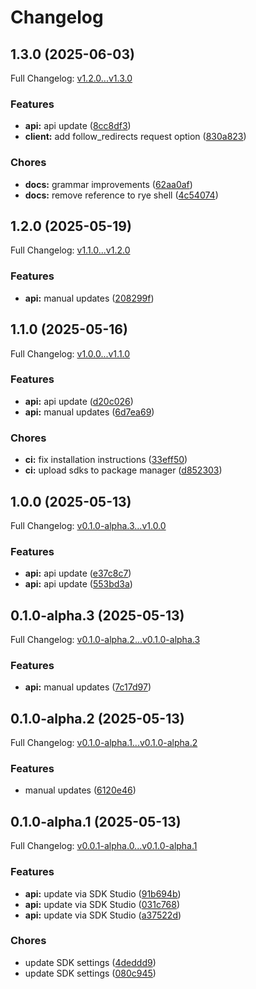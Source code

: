 # Changelog

## 1.3.0 (2025-06-03)

Full Changelog: [v1.2.0...v1.3.0](https://github.com/carbon-aware/scheduler-client-python/compare/v1.2.0...v1.3.0)

### Features

* **api:** api update ([8cc8df3](https://github.com/carbon-aware/scheduler-client-python/commit/8cc8df3fcbfe677cd069de8b74803946c5645450))
* **client:** add follow_redirects request option ([830a823](https://github.com/carbon-aware/scheduler-client-python/commit/830a8231e5609f8db0f50465b104da5dd594f3b1))


### Chores

* **docs:** grammar improvements ([62aa0af](https://github.com/carbon-aware/scheduler-client-python/commit/62aa0aff4e174dcd21ae48db3785f0c58c46b408))
* **docs:** remove reference to rye shell ([4c54074](https://github.com/carbon-aware/scheduler-client-python/commit/4c54074bb4c25aff6fbdeff729d7a8e3ce8e63f5))

## 1.2.0 (2025-05-19)

Full Changelog: [v1.1.0...v1.2.0](https://github.com/carbon-aware/scheduler-client-python/compare/v1.1.0...v1.2.0)

### Features

* **api:** manual updates ([208299f](https://github.com/carbon-aware/scheduler-client-python/commit/208299f1018e5f15dee69692fbfffca837c1c810))

## 1.1.0 (2025-05-16)

Full Changelog: [v1.0.0...v1.1.0](https://github.com/carbon-aware/scheduler-client-python/compare/v1.0.0...v1.1.0)

### Features

* **api:** api update ([d20c026](https://github.com/carbon-aware/scheduler-client-python/commit/d20c0261244f5b26fbc6a4f9d9723e8bcd8e00a1))
* **api:** manual updates ([6d7ea69](https://github.com/carbon-aware/scheduler-client-python/commit/6d7ea6952ecb56c2bfde2377896ce7c03838f11b))


### Chores

* **ci:** fix installation instructions ([33eff50](https://github.com/carbon-aware/scheduler-client-python/commit/33eff50a086323b7d5bdbeaa0d01a720153fe48d))
* **ci:** upload sdks to package manager ([d852303](https://github.com/carbon-aware/scheduler-client-python/commit/d852303df5d8271be4a5f004f4f0d635a3c570d9))

## 1.0.0 (2025-05-13)

Full Changelog: [v0.1.0-alpha.3...v1.0.0](https://github.com/carbon-aware/scheduler-client-python/compare/v0.1.0-alpha.3...v1.0.0)

### Features

* **api:** api update ([e37c8c7](https://github.com/carbon-aware/scheduler-client-python/commit/e37c8c7ff4188178fed280f3f3cddd203171f85f))
* **api:** api update ([553bd3a](https://github.com/carbon-aware/scheduler-client-python/commit/553bd3a9000c5a6fc3672aff45b46064ab4a6f9d))

## 0.1.0-alpha.3 (2025-05-13)

Full Changelog: [v0.1.0-alpha.2...v0.1.0-alpha.3](https://github.com/carbon-aware/scheduler-client-python/compare/v0.1.0-alpha.2...v0.1.0-alpha.3)

### Features

* **api:** manual updates ([7c17d97](https://github.com/carbon-aware/scheduler-client-python/commit/7c17d972bf19e232b7a900b82625d2c79258a9ea))

## 0.1.0-alpha.2 (2025-05-13)

Full Changelog: [v0.1.0-alpha.1...v0.1.0-alpha.2](https://github.com/carbon-aware/scheduler-client-python/compare/v0.1.0-alpha.1...v0.1.0-alpha.2)

### Features

* manual updates ([6120e46](https://github.com/carbon-aware/scheduler-client-python/commit/6120e46e32425d30b865eec44375cabe539a4376))

## 0.1.0-alpha.1 (2025-05-13)

Full Changelog: [v0.0.1-alpha.0...v0.1.0-alpha.1](https://github.com/carbon-aware/scheduler-client-python/compare/v0.0.1-alpha.0...v0.1.0-alpha.1)

### Features

* **api:** update via SDK Studio ([91b694b](https://github.com/carbon-aware/scheduler-client-python/commit/91b694bc08bb27d58f26e8b6c80276d6cba58972))
* **api:** update via SDK Studio ([031c768](https://github.com/carbon-aware/scheduler-client-python/commit/031c768a27d9e8beb8f9ed8b2debe49cb3abc391))
* **api:** update via SDK Studio ([a37522d](https://github.com/carbon-aware/scheduler-client-python/commit/a37522dd9f8d0cb6b173d8870aa11bb4d1acd416))


### Chores

* update SDK settings ([4deddd9](https://github.com/carbon-aware/scheduler-client-python/commit/4deddd9c02afd6e78eea9eec9ac092f3b2dc763a))
* update SDK settings ([080c945](https://github.com/carbon-aware/scheduler-client-python/commit/080c945a3cb28ab6741b9eecf009bc972ea2704a))
